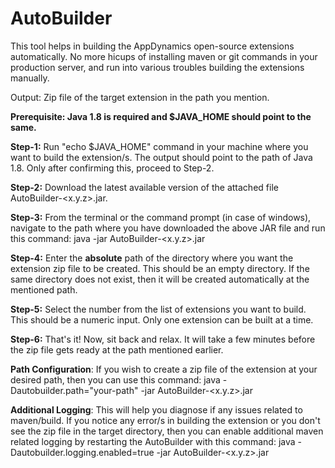 # AutoBuilder

This tool helps in building the AppDynamics open-source extensions automatically. No more hicups of installing maven or git commands in your production server, and run into various troubles building the extensions manually.

Output: Zip file of the target extension in the path you mention.

**Prerequisite: Java 1.8 is required and $JAVA_HOME should point to the same.**

**Step-1:** Run "echo $JAVA_HOME" command in your machine where you want to build the extension/s. The output should point to the path of Java 1.8. Only after confirming this, proceed to Step-2.

**Step-2:** Download the latest available version of the attached file AutoBuilder-<x.y.z>.jar.

**Step-3:** From the terminal or the command prompt (in case of windows), navigate to the path where you have downloaded the above JAR file and run this command:
            java -jar AutoBuilder-<x.y.z>.jar
            
**Step-4:** Enter the **absolute** path of the directory where you want the extension zip file to be created. This should be an empty directory. If the same directory does not exist, then it will be created automatically at the mentioned path.

**Step-5:** Select the number from the list of extensions you want to build. This should be a numeric input. Only one extension can be built at a time.

**Step-6:** That's it! Now, sit back and relax. It will take a few minutes before the zip file gets ready at the path mentioned earlier.


**Path Configuration**: If you wish to create a zip file of the extension at your desired path, then you can use this command:
 java -Dautobuilder.path="your-path" -jar AutoBuilder-<x.y.z>.jar

**Additional Logging**: This will help you diagnose if any issues related to maven/build. If you notice any error/s in building the extension or you don't see the zip file in the target directory, then you can enable additional maven related logging by restarting the AutoBuilder with this command:
           java -Dautobuilder.logging.enabled=true -jar AutoBuilder-<x.y.z>.jar
           
 
